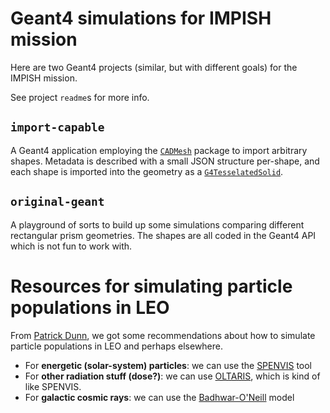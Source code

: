 # Geant4 simulations for IMPISH mission

Here are two Geant4 projects (similar, but with different goals)
    for the IMPISH mission.

See project `readme`s for more info.

## `import-capable`
A Geant4 application employing the [`CADMesh`](https://github.com/christopherpoole/CADMesh/tree/master)
    package to import arbitrary shapes.
Metadata is described with a small JSON structure per-shape,
    and each shape is imported into the geometry as a [`G4TesselatedSolid`](https://geant4-userdoc.web.cern.ch/UsersGuides/ForApplicationDeveloper/html/Detector/Geometry/geomSolids.html#tessellated-solids).

## `original-geant`
A playground of sorts to build up some simulations
    comparing different rectangular prism geometries.
The shapes are all coded in the Geant4 API which is not fun
    to work with.

# Resources for simulating particle populations in LEO
From [Patrick Dunn](https://www.researchgate.net/profile/Patrick-Dunn-3),
    we got some recommendations about how to simulate particle populations in LEO and perhaps elsewhere.

- For **energetic (solar-system) particles**: we can use the [SPENVIS](https://www.spenvis.oma.be/) tool
- For **other radiation stuff (dose?)**: we can use [OLTARIS](https://oltaris.larc.nasa.gov/), which is kind of like SPENVIS.
- For **galactic cosmic rays**: we can use the [Badhwar-O'Neill](https://spaceradiation.larc.nasa.gov/nasapapers/NASA-TP-2019-220419.pdf) model
